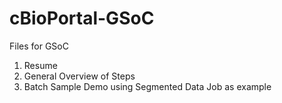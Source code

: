 # cBioPortal-GSoC
Files for GSoC
1. Resume
2. General Overview of Steps
3. Batch Sample Demo using Segmented Data Job as example
